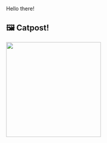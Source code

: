 Hello there!



## 🖼️ Catpost!

<sub>
    <img src="https://cdn2.thecatapi.com/images/b3m.png" height="256">
</sub>

